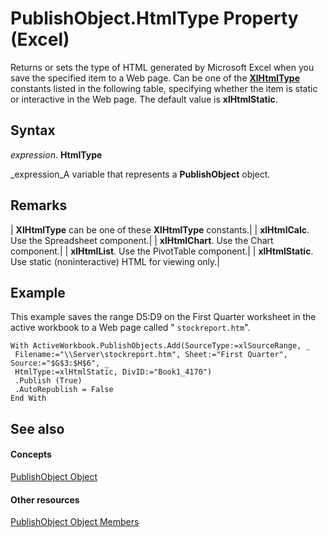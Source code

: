 
# PublishObject.HtmlType Property (Excel)

Returns or sets the type of HTML generated by Microsoft Excel when you save the specified item to a Web page. Can be one of the  **[XlHtmlType](1eb7246a-ca31-f468-0a75-363af7100e98.md)** constants listed in the following table, specifying whether the item is static or interactive in the Web page. The default value is **xlHtmlStatic**.


## Syntax

 _expression_. **HtmlType**

 _expression_A variable that represents a  **PublishObject** object.


## Remarks





| **XlHtmlType** can be one of these **XlHtmlType** constants.|
| **xlHtmlCalc**. Use the Spreadsheet component.|
| **xlHtmlChart**. Use the Chart component.|
| **xlHtmlList**. Use the PivotTable component.|
| **xlHtmlStatic**. Use static (noninteractive) HTML for viewing only.|

## Example

This example saves the range D5:D9 on the First Quarter worksheet in the active workbook to a Web page called " `stockreport.htm`". 


```
With ActiveWorkbook.PublishObjects.Add(SourceType:=xlSourceRange, _ 
 Filename:="\\Server\stockreport.htm", Sheet:="First Quarter", Source:="$G$3:$H$6", _ 
 HtmlType:=xlHtmlStatic, DivID:="Book1_4170") 
 .Publish (True) 
 .AutoRepublish = False 
End With
```


## See also


#### Concepts


 [PublishObject Object](da719d86-b65b-3bbd-c0fc-8b3113777540.md)
#### Other resources


 [PublishObject Object Members](3091c7b1-69f2-d523-7a43-1a72837f96d6.md)
